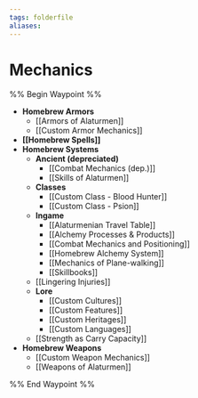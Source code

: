 ```yaml
---
tags: folderfile
aliases:
---
```


# Mechanics
%% Begin Waypoint %%
- **Homebrew Armors**
	- [[Armors of Alaturmen]]
	- [[Custom Armor Mechanics]]
- **[[Homebrew Spells]]**
- **Homebrew Systems**
	- **Ancient (depreciated)**
		- [[Combat Mechanics (dep.)]]
		- [[Skills of Alaturmen]]
	- **Classes**
		- [[Custom Class - Blood Hunter]]
		- [[Custom Class - Psion]]
	- **Ingame**
		- [[Alaturmenian Travel Table]]
		- [[Alchemy Processes & Products]]
		- [[Combat Mechanics and Positioning]]
		- [[Homebrew Alchemy System]]
		- [[Mechanics of Plane-walking]]
		- [[Skillbooks]]
	- [[Lingering Injuries]]
	- **Lore**
		- [[Custom Cultures]]
		- [[Custom Features]]
		- [[Custom Heritages]]
		- [[Custom Languages]]
	- [[Strength as Carry Capacity]]
- **Homebrew Weapons**
	- [[Custom Weapon Mechanics]]
	- [[Weapons of Alaturmen]]

%% End Waypoint %%
